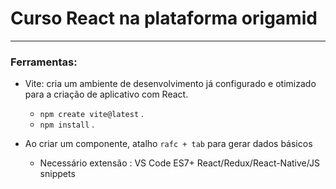 # Curso React na plataforma origamid

---

### Ferramentas:

- Vite: cria um ambiente de desenvolvimento já configurado e otimizado para a criação de aplicativo com React.

  - `npm create vite@latest` .
  - `npm install` .

- Ao criar um componente, atalho `rafc + tab` para gerar dados básicos
  - Necessário extensão : VS Code ES7+ React/Redux/React-Native/JS snippets
